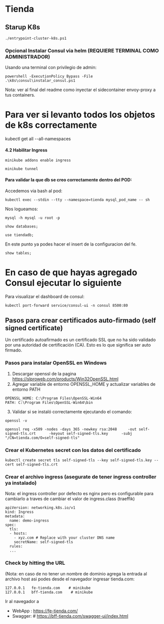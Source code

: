 # Tienda

## Starup K8s
```
./entrypoint-cluster-k8s.ps1
```

### Opcional Instalar Consul via helm (REQUIERE TERMINAL COMO ADMINISTRADOR)
Usando una terminal con privilegio de admin:
```
powershell -ExecutionPolicy Bypass -File .\k8s\consul\instalar_consul.ps1
```
Nota: ver al final del readme como inyectar el sidecontainer envoy-proxy a tus containers.

# Para ver si levanto todos los objetos de k8s correctamente
kubectl get all --all-namespaces

#### 4.2 Habilitar Ingress
``` 
minikube addons enable ingress
``` 
```
minikube tunnel
```

#### Para validar la que db se creo correctamente dentro del POD:
Accedemos via bash al pod:
```  
kubectl exec --stdin --tty --namespace=tienda mysql_pod_name -- sh 
```  
Nos logueamos:
```  
mysql -h mysql -u root -p
```
```  
show databases;  
```
```  
use tiendadb; 
```
En este punto ya podes hacer el insert de la configuracion del fe.
```  
show tables;
```

# En caso de que hayas agregado Consul ejecutar lo siguiente
Para visualizar el dashboard de consul:
``` 
kubectl port-forward service/consul-ui -n consul 8500:80
``` 

## Pasos para crear certificados auto-firmado (self signed certificate)
Un certificado autoafirmado es un certificado SSL que no ha sido validado por una autoridad de certificación (CA).
Esto es lo que significa ser auto firmado.

### Pasos para instalar OpenSSL en Windows
1. Descargar openssl de la pagina https://slproweb.com/products/Win32OpenSSL.html
2. Agregar variable de entorno OPENSSL_HOME y actualizar variables de entorno PATH
```
OPENSSL_HOME: C:\Program Files\OpenSSL-Win64
PATH: C:\Program Files\OpenSSL-Win64\bin
```
3. Validar si se instaló correctamente ejecutando el comando:
```
openssl -v
```

```
openssl req -x509 -nodes -days 365 -newkey rsa:2048     -out self-signed-tls.crt      -keyout self-signed-tls.key      -subj "/CN=tienda.com/O=self-signed-tls"
```

### Crear el Kubernetes secret con los datos del certificado

```
kubectl create secret tls self-signed-tls --key self-signed-tls.key --cert self-signed-tls.crt
```

### Crear el archivo ingress (asegurate de tener ingress controller ya instalado)
Nota: el ingress controller por defecto es nginx pero es configurable para cambiarlo a traves de cambiar el valor de ingress.class (traeffik)
```
apiVersion: networking.k8s.io/v1
kind: Ingress
metadata:
  name: demo-ingress
spec:
  tls:
  - hosts:
    - xyz.com # Replace with your cluster DNS name
    secretName: self-signed-tls
  rules:
  ...
```
### Check by hitting the URL
(Nota: en caso de no tener un nombre de dominio agrega la entrada al archivo host asi podes desde el navegador ingresar tienda.com: 	   
```
127.0.0.1   fe-tienda.com    # minikube
127.0.0.1   bff-tienda.com    # minikube
```

Ir al navegador a 
- WebApp : https://fe-tienda.com/
- Swagger: # https://bff-tienda.com/swagger-ui/index.html